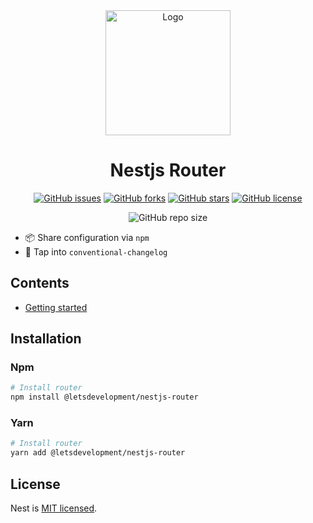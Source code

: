 <div align="center">
    <img alt="Logo" width=200 src="https://www.svgrepo.com/show/126491/traffic-light.svg">
    <h1 align="center" style="display: flex; flex-direction: column">
        Nestjs Router
    </h1>
</div>
<p align="center">
    <a href="https://github.com/LetsDevelopment/nestjs-router/issues"><img alt="GitHub issues" src="https://img.shields.io/github/issues/LetsDevelopment/nestjs-router?style=for-the-badge&logo=appveyor"></a>
    <a href="https://github.com/LetsDevelopment/nestjs-router/network"><img alt="GitHub forks" src="https://img.shields.io/github/forks/LetsDevelopment/nestjs-router?style=for-the-badge&logo=appveyor"></a>
    <a href="https://github.com/LetsDevelopment/nestjs-router/stargazers"><img alt="GitHub stars" src="https://img.shields.io/github/stars/LetsDevelopment/nestjs-router?style=for-the-badge&logo=appveyor"></a>
    <a href="https://github.com/LetsDevelopment/nestjs-router"><img alt="GitHub license" src="https://img.shields.io/github/license/LetsDevelopment/nestjs-router?style=for-the-badge&logo=appveyor"></a>
</p>
<p align="center">
    <img alt="GitHub repo size" src="https://img.shields.io/github/repo-size/LetsDevelopment/nestjs-router?style=for-the-badge">
</p>

- 📦 Share configuration via `npm`
- 🤖 Tap into `conventional-changelog`

## Contents
- [Getting started](#getting-started)

## Installation
### Npm
```sh
# Install router
npm install @letsdevelopment/nestjs-router
```
### Yarn
```sh
# Install router
yarn add @letsdevelopment/nestjs-router
```

## License

Nest is [MIT licensed](LICENSE).
